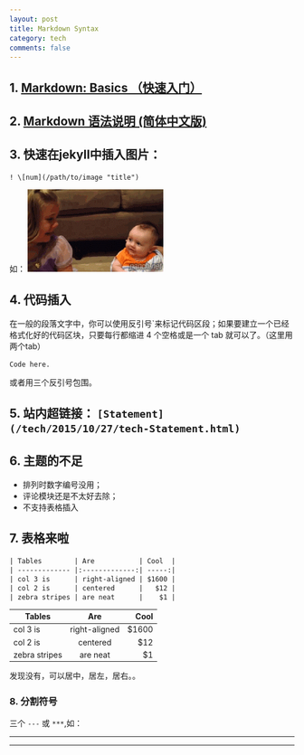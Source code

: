 ```yaml
---
layout: post
title: Markdown Syntax
category: tech
comments: false
---
```

## 1. [Markdown: Basics （快速入门）](http://www.appinn.com/markdown/basic.html)

## 2. [Markdown 语法说明 (简体中文版)](http://www.appinn.com/markdown/#precode)


## 3. 快速在jekyll中插入图片：

	! \[num](/path/to/image "title")

如： ![有个姐姐的好处](/images/201508/sister.gif "有个姐姐的好处")

## 4. 代码插入
在一般的段落文字中，你可以使用反引号\`来标记代码区段；如果要建立一个已经格式化好的代码区块，只要每行都缩进 4 个空格或是一个 tab 就可以了。（这里用两个tab）

	Code here.

或者用三个反引号包围。

## 5. 站内超链接： `[Statement](/tech/2015/10/27/tech-Statement.html)`

## 6. 主题的不足
 - 排列时数字编号没用；
 - 评论模块还是不太好去除；
 - 不支持表格插入
 
## 7. 表格来啦
	| Tables        | Are           | Cool  |
	| ------------- |:-------------:| -----:|
	| col 3 is      | right-aligned | $1600 |
	| col 2 is      | centered      |   $12 |
	| zebra stripes | are neat      |    $1 |

| Tables        | Are           | Cool  |
| ------------- |:-------------:| -----:|
| col 3 is      | right-aligned | $1600 |
| col 2 is      | centered      |   $12 |
| zebra stripes | are neat      |    $1 |

发现没有，可以居中，居左，居右。。

### 8. 分割符号
三个 `---` 或 `***`,如：

---

***
